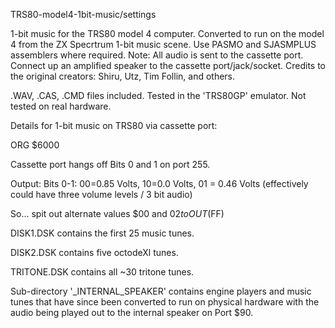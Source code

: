 TRS80-model4-1bit-music/settings


1-bit music for the TRS80 model 4 computer.
Converted to run on the model 4 from the ZX Specrtrum 1-bit music scene.  Use PASMO and SJASMPLUS assemblers where required.
Note: All audio is sent to the cassette port. Connect up an amplified speaker to the cassette port/jack/socket.
Credits to the original creators: Shiru, Utz, Tim Follin, and others.

.WAV, .CAS, .CMD files included. Tested in the 'TRS80GP' emulator. Not tested on real hardware.

Details for 1-bit music on TRS80 via cassette port:
  
  ORG $6000
  
  Cassette port hangs off Bits 0 and 1 on port 255.
  
  Output: Bits 0-1: 00=0.85 Volts, 10=0.0 Volts, 01 = 0.46 Volts (effectively could have three volume levels / 3 bit audio)
  
  So... spit out alternate values $00 and $02 to OUT ($FF)

DISK1.DSK contains the first 25 music tunes.

DISK2.DSK contains five octodeXl tunes.

TRITONE.DSK contains all ~30 tritone tunes.

Sub-directory '_INTERNAL_SPEAKER' contains engine players and music tunes that have since been converted to run on physical hardware with the audio being played out to the internal speaker on Port $90.

